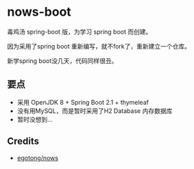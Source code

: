# nows-boot

毒鸡汤 spring-boot 版，为学习 spring boot 而创建。

因为采用了spring boot 重新编写，就不fork了，重新建立一个仓库。

新学spring boot没几天，代码同样很丑。

## 要点

* 采用 OpenJDK 8 + Spring Boot 2.1 + thymeleaf
* 没有用MySQL，而是暂时采用了H2 Database 内存数据库
* 暂时没想到...

## Credits

* [egotong/nows][nows]


[nows]: https://github.com/egotong/nows
